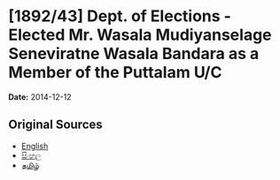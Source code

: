 # [1892/43] Dept. of Elections - Elected Mr. Wasala Mudiyanselage Seneviratne Wasala Bandara as a Member of the Puttalam U/C

**Date:** 2014-12-12

## Original Sources

- [English](https://documents.gov.lk/view/extra-gazettes/2014/12/1892-43_E.pdf)
- [සිංහල](https://documents.gov.lk/view/extra-gazettes/2014/12/1892-43_S.pdf)
- [தமிழ்](https://documents.gov.lk/view/extra-gazettes/2014/12/1892-43_T.pdf)
